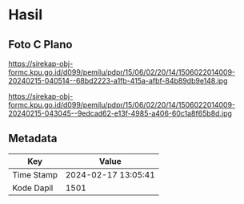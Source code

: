 # Hasil

## Foto C Plano

https://sirekap-obj-formc.kpu.go.id/d099/pemilu/pdpr/15/06/02/20/14/1506022014009-20240215-040514--68bd2223-a1fb-415a-afbf-84b89db9e148.jpg

https://sirekap-obj-formc.kpu.go.id/d099/pemilu/pdpr/15/06/02/20/14/1506022014009-20240215-043045--9edcad62-e13f-4985-a406-60c1a8f65b8d.jpg


## Metadata

| Key        | Value               |
| ---------- | ------------------- |
| Time Stamp | 2024-02-17 13:05:41 |
| Kode Dapil | 1501                |



